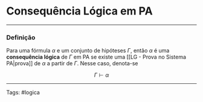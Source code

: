 
# Consequência Lógica em PA

---

### Definição

Para uma fórmula $\alpha$ e um conjunto de hipóteses $\Gamma$, então $\alpha$ é uma **consequência lógica** de $\Gamma$ em PA se existe uma [[LG - Prova no Sistema PA|prova]] de $\alpha$ a partir de $\Gamma$. Nesse caso, denota-se

$$
\Gamma \vdash \alpha
$$

---

Tags: #logica

